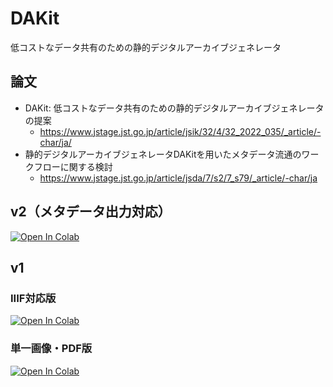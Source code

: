 # DAKit
低コストなデータ共有のための静的デジタルアーカイブジェネレータ

## 論文
- DAKit: 低コストなデータ共有のための静的デジタルアーカイブジェネレータの提案
  - https://www.jstage.jst.go.jp/article/jsik/32/4/32_2022_035/_article/-char/ja/
- 静的デジタルアーカイブジェネレータDAKitを用いたメタデータ流通のワークフローに関する検討
  - https://www.jstage.jst.go.jp/article/jsda/7/s2/7_s79/_article/-char/ja

## v2（メタデータ出力対応）
[![Open In Colab](https://colab.research.google.com/assets/colab-badge.svg)](http://colab.research.google.com/github/utokyodh/dakit/blob/main/dakit_v2.ipynb)

## v1
### IIIF対応版
[![Open In Colab](https://colab.research.google.com/assets/colab-badge.svg)](http://colab.research.google.com/github/utokyodh/dakit/blob/main/dakit_v1.ipynb)

### 単一画像・PDF版
[![Open In Colab](https://colab.research.google.com/assets/colab-badge.svg)](http://colab.research.google.com/github/utokyodh/dakit/blob/main/dakit_v1_single_image.ipynb)
